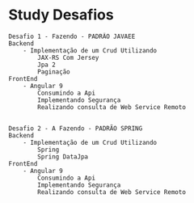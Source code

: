 # Study Desafios

    Desafio 1 - Fazendo - PADRÃO JAVAEE
    Backend 
    	- Implementação de um Crud Utilizando 
    		JAX-RS Com Jersey
    		Jpa 2
    		Paginação
    FrontEnd
    	- Angular 9
    		Consumindo a Api 
    		Implementando Segurança
    		Realizando consulta de Web Service Remoto


    Desafio 2 - A Fazendo - PADRÃO SPRING
    Backend 
    	- Implementação de um Crud Utilizando 
    		Spring
            Spring DataJpa
    FrontEnd
    	- Angular 9
    		Consumindo a Api 
    		Implementando Segurança 
    		Realizando consulta de Web Service Remoto



